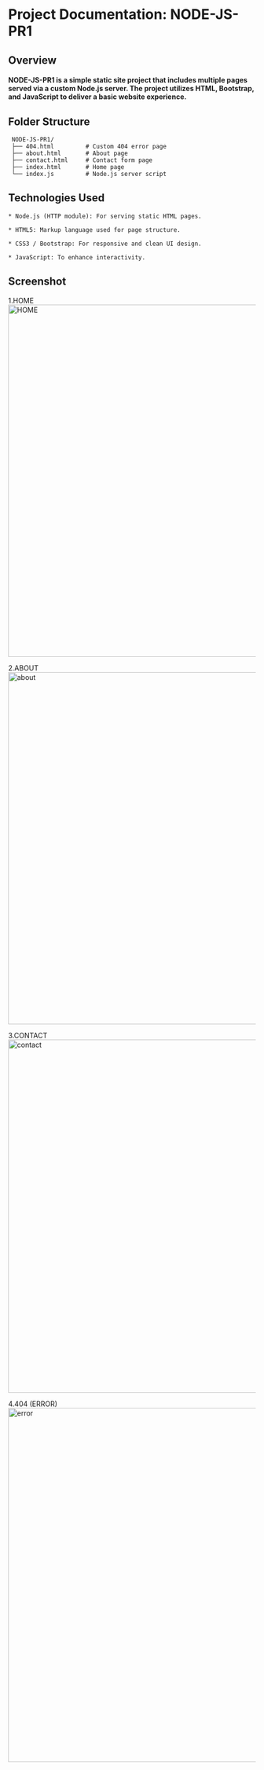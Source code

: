 # Project Documentation: NODE-JS-PR1


## Overview

#### NODE-JS-PR1 is a simple static site project that includes multiple pages served via a custom Node.js server. The project utilizes HTML, Bootstrap, and JavaScript to deliver a basic website experience.

## Folder Structure
     NODE-JS-PR1/
     ├── 404.html         # Custom 404 error page
     ├── about.html       # About page
     ├── contact.html     # Contact form page
     ├── index.html       # Home page
     └── index.js         # Node.js server script


## Technologies Used

    * Node.js (HTTP module): For serving static HTML pages.

    * HTML5: Markup language used for page structure.

    * CSS3 / Bootstrap: For responsive and clean UI design.

    * JavaScript: To enhance interactivity.

## Screenshot
1.HOME
<img width="1347" height="717" alt="HOME" src="https://github.com/user-attachments/assets/78edb4e1-c8d9-42a0-bac9-54408aca46e0" />


2.ABOUT
<img width="1349" height="717" alt="about" src="https://github.com/user-attachments/assets/7acc4870-de0d-4d15-8e67-6403b21820b6" />



3.CONTACT
<img width="1348" height="719" alt="contact" src="https://github.com/user-attachments/assets/9847ed15-dce3-49cb-9c27-3d85294ae2f1" />


4.404 (ERROR)
<img width="1363" height="721" alt="error" src="https://github.com/user-attachments/assets/03309fba-6d80-4ba9-92db-b13fc1eaf8b5" />


